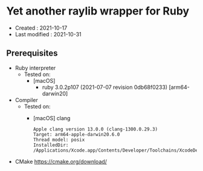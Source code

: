 <!-- -*- mode:markdown; coding:utf-8; -*- -->

# Yet another raylib wrapper for Ruby #

*   Created : 2021-10-17
*   Last modified : 2021-10-31

## Prerequisites ##

*   Ruby interpreter
    *   Tested on:
        *   [macOS]
            *   ruby 3.0.2p107 (2021-07-07 revision 0db68f0233) [arm64-darwin20]
*   Compiler
    *   Tested on:
        *   [macOS] clang

                Apple clang version 13.0.0 (clang-1300.0.29.3)
                Target: arm64-apple-darwin20.6.0
                Thread model: posix
                InstalledDir: /Applications/Xcode.app/Contents/Developer/Toolchains/XcodeDefault.xctoolchain/usr/bin

*   CMake https://cmake.org/download/
